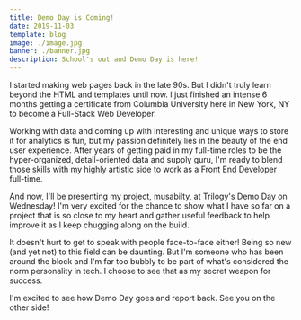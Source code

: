 ```yaml
---
title: Demo Day is Coming!
date: 2019-11-03
template: blog
image: ./image.jpg
banner: ./banner.jpg
description: School's out and Demo Day is here!
---
```


I started making web pages back in the late 90s. But I didn't truly learn beyond the HTML and templates until now. I just finished an intense 6 months getting a certificate from Columbia University here in New York, NY to become a Full-Stack Web Developer. 

Working with data and coming up with interesting and unique ways to store it for analytics is fun, but my passion definitely lies in the beauty of the end user experience. After years of getting paid in my full-time roles to be the hyper-organized, detail-oriented data and supply guru, I'm ready to blend those skills with my highly artistic side to work as a Front End Developer full-time. 

And now, I'll be presenting my project, musabilty, at Trilogy's Demo Day on Wednesday! I'm very excited for the chance to show what I have so far on a project that is so close to my heart and gather useful feedback to help improve it as I keep chugging along on the build. 

It doesn't hurt to get to speak with people face-to-face either! Being so new (and yet not) to this field can be daunting. But I'm someone who has been around the block and I'm far too bubbly to be part of what's considered the norm personality in tech. I choose to see that as my secret weapon for success. 

I'm excited to see how Demo Day goes and report back. See you on the other side!
